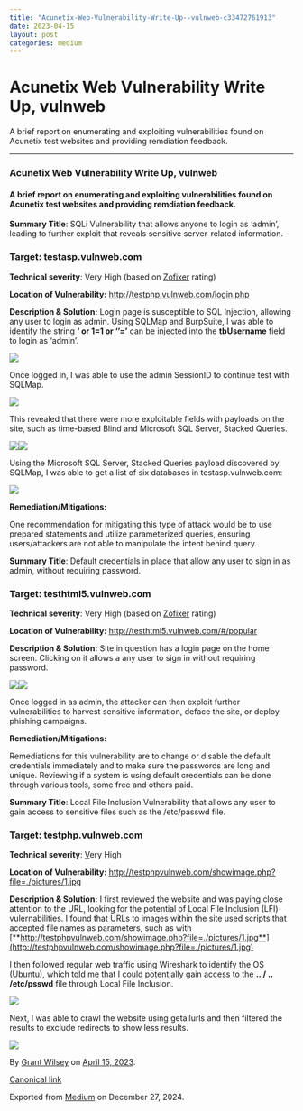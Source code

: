 ```yaml
---
title: "Acunetix-Web-Vulnerability-Write-Up--vulnweb-c33472761913"
date: 2023-04-15
layout: post
categories: medium
---
```



Acunetix Web Vulnerability Write Up, vulnweb
============================================


A brief report on enumerating and exploiting vulnerabilities found on Acunetix test websites and providing remdiation feedback.

---

### Acunetix Web Vulnerability Write Up, vulnweb

#### A brief report on enumerating and exploiting vulnerabilities found on Acunetix test websites and providing remdiation feedback.

**Summary Title**: SQLi Vulnerability that allows anyone to login as ‘admin’, leading to further exploit that reveals sensitive server-related information.

### **Target:** testasp.vulnweb.com

**Technical severity**: Very High (based on [Zofixer](https://zofixer.com/vulnerability-definitions/) rating)

**Location of Vulnerability:** <http://testphp.vulnweb.com/login.php>

**Description & Solution:** Login page is susceptible to SQL Injection, allowing any user to login as admin. Using SQLMap and BurpSuite, I was able to identify the string **‘ or 1=1 or ‘’=’** can be injected into the **tbUsername** field to login as ‘admin’.

![](https://cdn-images-1.medium.com/max/800/0*oZdHkq1FW9B04hN4.png)

Once logged in, I was able to use the admin SessionID to continue test with SQLMap.

![](https://cdn-images-1.medium.com/max/800/0*BZMwEMyTtqvyuBf2.png)

This revealed that there were more exploitable fields with payloads on the site, such as time-based Blind and Microsoft SQL Server, Stacked Queries.

![](https://cdn-images-1.medium.com/max/800/0*A5ZSrm_myX2Frzuj.jpg)![](https://cdn-images-1.medium.com/max/800/0*h1deomXn9_b-8gIo.png)

Using the Microsoft SQL Server, Stacked Queries payload discovered by SQLMap, I was able to get a list of six databases in testasp.vulnweb.com:

![](https://cdn-images-1.medium.com/max/800/0*DrMwm_62jBMWxUnW.jpg)

**Remediation/Mitigations:**

One recommendation for mitigating this type of attack would be to use prepared statements and utilize parameterized queries, ensuring users/attackers are not able to manipulate the intent behind query.

**Summary Title**: Default credentials in place that allow any user to sign in as admin, without requiring password.

### **Target:** testhtml5.vulnweb.com

**Technical severity**: Very High (based on [Zofixer](https://zofixer.com/vulnerability-definitions/) rating)

**Location of Vulnerability:** <http://testhtml5.vulnweb.com/#/popular>

**Description & Solution:** Site in question has a login page on the home screen. Clicking on it allows a any user to sign in without requiring password.

![](https://cdn-images-1.medium.com/max/800/0*mwtAVumWCd2s8QoP.png)![](https://cdn-images-1.medium.com/max/800/0*zsmYy5hKDRmEeGkT.png)

Once logged in as admin, the attacker can then exploit further vulnerabilities to harvest sensitive information, deface the site, or deploy phishing campaigns.

**Remediation/Mitigations:**

Remediations for this vulnerability are to change or disable the default credentials immediately and to make sure the passwords are long and unique. Reviewing if a system is using default credentials can be done through various tools, some free and others paid.

**Summary Title**: Local File Inclusion Vulnerability that allows any user to gain access to sensitive files such as the /etc/passwd file.

### **Target:** testphp.vulnweb.com

**Technical severity**: [V](https://hostcogent.us14.list-manage.com/track/click?u=56c2f1609abf8ac0808259d18&id=a9808ad4ad&e=7c378303b1)ery High

**Location of Vulnerability:** <http://testphpvulnweb.com/showimage.php?file=./pictures/1.jpg>

**Description & Solution:** I first reviewed the website and was paying close attention to the URL, looking for the potential of Local File Inclusion (LFI) vulernabilities. I found that URLs to images within the site used scripts that accepted file names as parameters, such as with [**http://testphpvulnweb.com/showimage.php?file=./pictures/1.jpg**](http://testphpvulnweb.com/showimage.php?file=./pictures/1.jpg)

I then followed regular web traffic using Wireshark to identify the OS (Ubuntu), which told me that I could potentially gain access to the **.. / .. /etc/psswd** file through Local File Inclusion.

![](https://cdn-images-1.medium.com/max/800/0*VpAJPCy3gkhj8kWm.png)

Next, I was able to crawl the website using getallurls and then filtered the results to exclude redirects to show less results.

![](https://cdn-images-1.medium.com/max/800/0*PVFImcEEq8xNr9WT.jpg)

By [Grant Wilsey](https://medium.com/@darkyolks) on [April 15, 2023](https://medium.com/p/c33472761913).

[Canonical link](https://medium.com/@darkyolks/vulnweb-lab-report-an-analysis-of-vulnerabilities-on-the-web-c33472761913)

Exported from [Medium](https://medium.com) on December 27, 2024.

